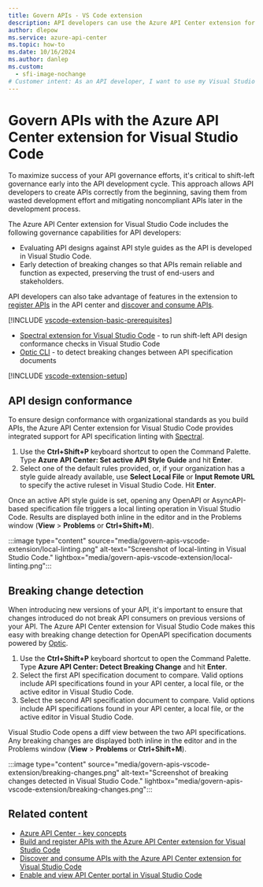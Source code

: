 ```yaml
---
title: Govern APIs - VS Code extension
description: API developers can use the Azure API Center extension for Visual Studio Code to govern their organization's APIs.
author: dlepow
ms.service: azure-api-center
ms.topic: how-to
ms.date: 10/16/2024
ms.author: danlep 
ms.custom:
  - sfi-image-nochange
# Customer intent: As an API developer, I want to use my Visual Studio Code environment to check API compliance in my organization's API center.
---
```


# Govern APIs with the Azure API Center extension for Visual Studio Code

To maximize success of your API governance efforts, it's critical to shift-left governance early into the API development cycle. This approach allows API developers to create APIs correctly from the beginning, saving them from wasted development effort and mitigating noncompliant APIs later in the development process. 

The Azure API Center extension for Visual Studio Code includes the following governance capabilities for API developers:
 
* Evaluating API designs against API style guides as the API is developed in Visual Studio Code. 
* Early detection of breaking changes so that APIs remain reliable and function as expected, preserving the trust of end-users and stakeholders. 

API developers can also take advantage of features in the extension to [register APIs](build-register-apis-vscode-extension.md) in the API center and [discover and consume APIs](discover-apis-vscode-extension.md).

[!INCLUDE [vscode-extension-basic-prerequisites](includes/vscode-extension-basic-prerequisites.md)]  

* [Spectral extension for Visual Studio Code](https://marketplace.visualstudio.com/items?itemName=stoplight.spectral) - to run shift-left API design conformance checks in Visual Studio Code
* [Optic CLI](https://github.com/opticdev/optic) - to detect breaking changes between API specification documents

[!INCLUDE [vscode-extension-setup](includes/vscode-extension-setup.md)]  

## API design conformance

To ensure design conformance with organizational standards as you build APIs, the Azure API Center extension for Visual Studio Code provides integrated support for API specification linting with [Spectral](https://stoplight.io/open-source/spectral).

1. Use the **Ctrl+Shift+P** keyboard shortcut to open the Command Palette. Type **Azure API Center: Set active API Style Guide** and hit **Enter**.
2. Select one of the default rules provided, or, if your organization has a style guide already available, use **Select Local File** or **Input Remote URL** to specify the active ruleset in Visual Studio Code. Hit **Enter**.

Once an active API style guide is set, opening any OpenAPI or AsyncAPI-based specification file triggers a local linting operation in Visual Studio Code. Results are displayed both inline in the editor and in the Problems window (**View** > **Problems** or **Ctrl+Shift+M**).

:::image type="content" source="media/govern-apis-vscode-extension/local-linting.png" alt-text="Screenshot of local-linting in Visual Studio Code." lightbox="media/govern-apis-vscode-extension/local-linting.png":::

## Breaking change detection

When introducing new versions of your API, it's important to ensure that changes introduced do not break API consumers on previous versions of your API. The Azure API Center extension for Visual Studio Code makes this easy with breaking change detection for OpenAPI specification documents powered by [Optic](https://github.com/opticdev/optic).

1. Use the **Ctrl+Shift+P** keyboard shortcut to open the Command Palette. Type **Azure API Center: Detect Breaking Change** and hit **Enter**.
2. Select the first API specification document to compare. Valid options include API specifications found in your API center, a local file, or the active editor in Visual Studio Code.
3. Select the second API specification document to compare. Valid options include API specifications found in your API center, a local file, or the active editor in Visual Studio Code.

Visual Studio Code opens a diff view between the two API specifications. Any breaking changes are displayed both inline in the editor and in the Problems window (**View** > **Problems** or **Ctrl+Shift+M**).

:::image type="content" source="media/govern-apis-vscode-extension/breaking-changes.png" alt-text="Screenshot of breaking changes detected in Visual Studio Code." lightbox="media/govern-apis-vscode-extension/breaking-changes.png":::


## Related content

* [Azure API Center - key concepts](key-concepts.md)
* [Build and register APIs with the Azure API Center extension for Visual Studio Code](build-register-apis-vscode-extension.md)
* [Discover and consume APIs with the Azure API Center extension for Visual Studio Code](discover-apis-vscode-extension.md)
* [Enable and view API Center portal in Visual Studio Code](enable-api-center-portal-vs-code-extension.md)

